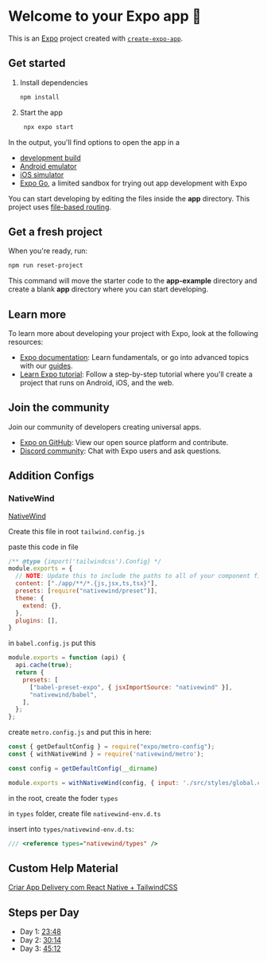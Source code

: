 # Welcome to your Expo app 👋

This is an [Expo](https://expo.dev) project created with [`create-expo-app`](https://www.npmjs.com/package/create-expo-app).

## Get started

1. Install dependencies

   ```bash
   npm install
   ```

2. Start the app

   ```bash
    npx expo start
   ```

In the output, you'll find options to open the app in a

- [development build](https://docs.expo.dev/develop/development-builds/introduction/)
- [Android emulator](https://docs.expo.dev/workflow/android-studio-emulator/)
- [iOS simulator](https://docs.expo.dev/workflow/ios-simulator/)
- [Expo Go](https://expo.dev/go), a limited sandbox for trying out app development with Expo

You can start developing by editing the files inside the **app** directory. This project uses [file-based routing](https://docs.expo.dev/router/introduction).

## Get a fresh project

When you're ready, run:

```bash
npm run reset-project
```

This command will move the starter code to the **app-example** directory and create a blank **app** directory where you can start developing.

## Learn more

To learn more about developing your project with Expo, look at the following resources:

- [Expo documentation](https://docs.expo.dev/): Learn fundamentals, or go into advanced topics with our [guides](https://docs.expo.dev/guides).
- [Learn Expo tutorial](https://docs.expo.dev/tutorial/introduction/): Follow a step-by-step tutorial where you'll create a project that runs on Android, iOS, and the web.

## Join the community

Join our community of developers creating universal apps.

- [Expo on GitHub](https://github.com/expo/expo): View our open source platform and contribute.
- [Discord community](https://chat.expo.dev): Chat with Expo users and ask questions.

## Addition Configs

### NativeWind

[NativeWind](https://www.nativewind.dev/)

Create this file in root `tailwind.config.js`

paste this code in file

```js
/** @type {import('tailwindcss').Config} */
module.exports = {
  // NOTE: Update this to include the paths to all of your component files.
  content: ["./app/**/*.{js,jsx,ts,tsx}"],
  presets: [require("nativewind/preset")],
  theme: {
    extend: {},
  },
  plugins: [],
}
```

in `babel.config.js` put this

```js
module.exports = function (api) {
  api.cache(true);
  return {
    presets: [
      ["babel-preset-expo", { jsxImportSource: "nativewind" }],
      "nativewind/babel",
    ],
  };
};
```

create `metro.config.js` and put this in here:

```js
const { getDefaultConfig } = require("expo/metro-config");
const { withNativeWind } = require('nativewind/metro');

const config = getDefaultConfig(__dirname)

module.exports = withNativeWind(config, { input: './src/styles/global.css' })
```

in the root, create the foder `types`

in `types` folder, create file `nativewind-env.d.ts`

insert into `types/nativewind-env.d.ts`:

```ts
/// <reference types="nativewind/types" />
```

## Custom Help Material

[Criar App Delivery com React Native + TailwindCSS](https://www.youtube.com/watch?v=aABUs_L4AZg)

## Steps per Day

- Day 1: [23:48](https://www.youtube.com/watch?v=aABUs_L4AZg)
- Day 2: [30:14](https://www.youtube.com/watch?v=aABUs_L4AZg)
- Day 3: [45:12](https://www.youtube.com/watch?v=aABUs_L4AZg)
